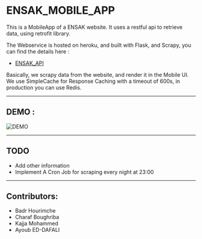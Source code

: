 # ENSAK_MOBILE_APP 

This is a MobileApp of a ENSAK website. 
It uses a restful api to retrieve data, using retrofit library. 

The Webservice is hosted on heroku, and built with Flask, and Scrapy, you can find the details here : 
 * [ENSAK_API](https://github.com/ayoubensalem/ENSAK_API)

Basically, we scrapy data from the website, and render it in the Mobile UI. 
We use SimpleCache for Response Caching with a timeout of 600s, in production you can use Redis.

---

## DEMO : 

![DEMO](https://github.com/ayoubensalem/ENSAKenitra/tree/master/demo/anim.gif)

---

## TODO 

 * Add other information 
 * Implement A Cron Job for scraping every night at 23:00

--- 

## Contributors:

 * Badr Hourimche
 * Charaf Boughriba 
 * Kajja Mohammed 
 * Ayoub ED-DAFALI



